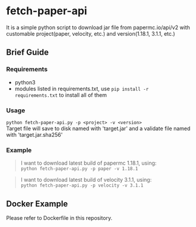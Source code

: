 # fetch-paper-api
It is a simple python script to download jar file from papermc.io/api/v2 with customable project(paper, velocity, etc.) and version(1.18.1, 3.1.1, etc.)
## Brief Guide
### Requirements
- python3
- modules listed in requirements.txt, use `pip install -r requirements.txt` to install all of them
### Usage
`python fetch-paper-api.py -p <project> -v <version>`  
Target file will save to disk named with 'target.jar' and a validate file named with 'target.jar.sha256'
### Example  
> I want to download latest build of papermc 1.18.1, using:  
`python fetch-paper-api.py -p paper -v 1.18.1`

> I want to download latest build of velocity 3.1.1, using:  
`python fetch-paper-api.py -p velocity -v 3.1.1`

## Docker Example
Please refer to Dockerfile in this repository.
